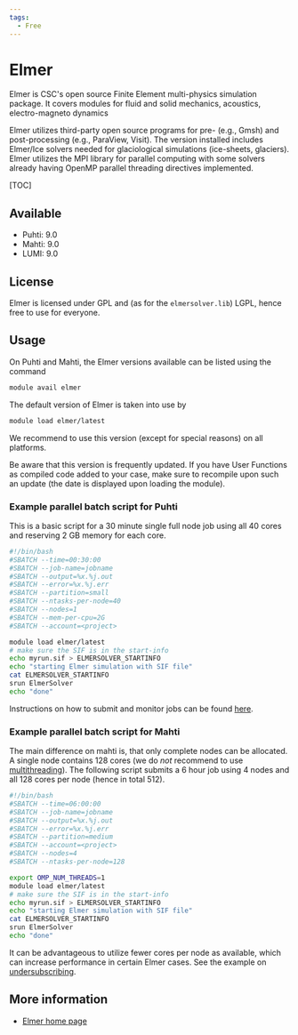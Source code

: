```yaml
---
tags:
  - Free
---
```


# Elmer

Elmer is CSC's open source Finite Element multi-physics simulation package. It covers modules for fluid and solid mechanics,
acoustics, electro-magneto dynamics

Elmer utilizes third-party open source programs for pre- (e.g., Gmsh) and post-processing (e.g., ParaView, Visit).
The version installed includes Elmer/Ice solvers needed for glaciological simulations (ice-sheets, glaciers).
Elmer utilizes the MPI library for parallel computing with some solvers already having OpenMP parallel threading
directives implemented.

[TOC]

## Available

- Puhti: 9.0
- Mahti: 9.0
- LUMI: 9.0

## License

Elmer is licensed under GPL and (as for the `elmersolver.lib`) LGPL, hence free to use for everyone.

## Usage

On Puhti and Mahti, the Elmer versions available can be listed using the command

```bash
module avail elmer
```

The default version of Elmer is taken into use by

```bash
module load elmer/latest
```

We recommend to use this version (except for special reasons) on all platforms.

Be aware that this version is frequently updated. If you have User Functions as compiled code added to your case, make sure to recompile upon such an update (the date is displayed upon loading the module).

### Example parallel batch script for Puhti

This is a basic script for a 30 minute single full node job using all 40 cores and reserving 2 GB memory for each core.

```bash
#!/bin/bash 
#SBATCH --time=00:30:00
#SBATCH --job-name=jobname
#SBATCH --output=%x.%j.out
#SBATCH --error=%x.%j.err
#SBATCH --partition=small
#SBATCH --ntasks-per-node=40
#SBATCH --nodes=1
#SBATCH --mem-per-cpu=2G
#SBATCH --account=<project>

module load elmer/latest
# make sure the SIF is in the start-info
echo myrun.sif > ELMERSOLVER_STARTINFO
echo "starting Elmer simulation with SIF file"
cat ELMERSOLVER_STARTINFO
srun ElmerSolver
echo "done"
```

Instructions on how to submit and monitor jobs can be found [here](../computing/running/submitting-jobs.md).

### Example parallel batch script for Mahti

The main difference on mahti is, that only complete nodes can be allocated. A single node contains 128 cores (we do _not_ recommend to use [multithreading](../computing/running/creating-job-scripts-mahti.md#hybrid-batch-jobs-with-simultaneous-multithreading-smt)). The following script submits a 6 hour job using 4 nodes and all 128 cores per node (hence in total 512).

```bash
#!/bin/bash 
#SBATCH --time=06:00:00
#SBATCH --job-name=jobname
#SBATCH --output=%x.%j.out
#SBATCH --error=%x.%j.err
#SBATCH --partition=medium
#SBATCH --account=<project>
#SBATCH --nodes=4
#SBATCH --ntasks-per-node=128

export OMP_NUM_THREADS=1
module load elmer/latest
# make sure the SIF is in the start-info
echo myrun.sif > ELMERSOLVER_STARTINFO
echo "starting Elmer simulation with SIF file"
cat ELMERSOLVER_STARTINFO
srun ElmerSolver
echo "done"
```

It can be advantageous to utilize fewer cores per node as available, which can increase performance in certain Elmer cases. See the example on [undersubscribing](../computing/running/creating-job-scripts-mahti.md#undersubscribing-nodes).

## More information

- [Elmer home page](https://www.elmerfem.org)

